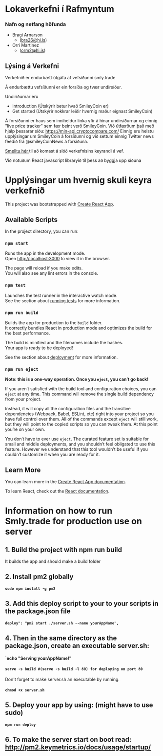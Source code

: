 # Lokaverkefni í Rafmyntum
### Nafn og netfang höfunda

- Bragi Arnarson
    - (bra26@hi.is)
- Orri Martinez
    - (orm2@hi.is)

## Lýsing á Verkefni

Verkefnið er endurbætt útgáfa af vefsíðunni smly.trade

Á endurbættu vefsíðunni er ein forsíða og tvær undirsíður.

Undiríðurnar eru
- Introduction (Útskýrir betur hvað SmileyCoin er)
- Get started (Útskýrir nokkrar leiðir hvernig maður eignast SmileyCoin)

Á forsíðunni er haus sem inniheldur linka yfir á hinar undirsíðurnar og einnig "live price tracker" sem fær beint verð SmileyCoin. Við útfærðum það með hjálp þessarar síðu: https://min-api.cryptocompare.com/
Einnig eru helstu upplýsingar um SmileyCoin á forsíðunni og við settum einnig Twitter news feedið frá @smileyCoinNews á forsíðuna.

[Smelltu hér ](https://smlytrade.herokuapp.com/) til að komast á slóð verkefnisins keyrandi á vef.  

Við notuðum React javascript libraryið til þess að byggja upp síðuna



# Upplýsingar um hvernig skuli keyra verkefnið

This project was bootstrapped with [Create React App](https://github.com/facebook/create-react-app).

## Available Scripts

In the project directory, you can run:

### `npm start`

Runs the app in the development mode.<br>
Open [http://localhost:3000](http://localhost:3000) to view it in the browser.

The page will reload if you make edits.<br>
You will also see any lint errors in the console.

### `npm test`

Launches the test runner in the interactive watch mode.<br>
See the section about [running tests](https://facebook.github.io/create-react-app/docs/running-tests) for more information.

### `npm run build`

Builds the app for production to the `build` folder.<br>
It correctly bundles React in production mode and optimizes the build for the best performance.

The build is minified and the filenames include the hashes.<br>
Your app is ready to be deployed!

See the section about [deployment](https://facebook.github.io/create-react-app/docs/deployment) for more information.

### `npm run eject`

**Note: this is a one-way operation. Once you `eject`, you can’t go back!**

If you aren’t satisfied with the build tool and configuration choices, you can `eject` at any time. This command will remove the single build dependency from your project.

Instead, it will copy all the configuration files and the transitive dependencies (Webpack, Babel, ESLint, etc) right into your project so you have full control over them. All of the commands except `eject` will still work, but they will point to the copied scripts so you can tweak them. At this point you’re on your own.

You don’t have to ever use `eject`. The curated feature set is suitable for small and middle deployments, and you shouldn’t feel obligated to use this feature. However we understand that this tool wouldn’t be useful if you couldn’t customize it when you are ready for it.

## Learn More

You can learn more in the [Create React App documentation](https://facebook.github.io/create-react-app/docs/getting-started).

To learn React, check out the [React documentation](https://reactjs.org/).

# Information on how to run Smly.trade for production use on server

## 1. Build the project with npm run build

It builds the app and should make a build folder

## 2. Install pm2 globally
#### `sudo npm install -g pm2`

## 3. Add this deploy script to your to your scripts in the package.json file

#### `deploy": "pm2 start ./server.sh --name yourAppName",`

## 4. Then in the same directory as the package.json, create an executable server.sh:
#### `echo "Serving yourAppName!"
#### `serve -s build #(serve -s build -l 80) for deploying on port 80 `

Don't forget to make server.sh an executable by running:
#### `chmod +x server.sh`

## 5. Deploy your app by using: (might have to use sudo)
#### `npm run deploy`

## 6. To make the server start on boot read: http://pm2.keymetrics.io/docs/usage/startup/
